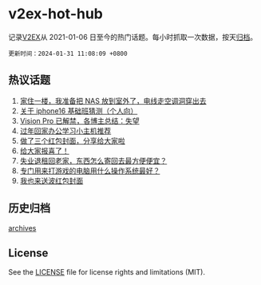 # v2ex-hot-hub

 记录[V2EX](https://www.v2ex.com/)从 2021-01-06 日至今的热门话题。每小时抓取一次数据，按天[归档](archives)。

`更新时间：2024-01-31 11:08:09 +0800`

## 热议话题

1. [家住一楼，我准备把 NAS 放到室外了，电线走空调洞穿出去](https://www.v2ex.com/t/1012845)
1. [关于 iphone16 基础班猜测（个人向）](https://www.v2ex.com/t/1012694)
1. [Vision Pro 已解禁，各博主总结：失望](https://www.v2ex.com/t/1012910)
1. [过年回家办公学习小主机推荐](https://www.v2ex.com/t/1012703)
1. [做了三个红包封面，分享给大家啦](https://www.v2ex.com/t/1012909)
1. [给大家报喜了！](https://www.v2ex.com/t/1012797)
1. [失业退租回老家，东西怎么寄回去最方便便宜？](https://www.v2ex.com/t/1012818)
1. [专门用来打游戏的电脑用什么操作系统最好？](https://www.v2ex.com/t/1012883)
1. [我也来送波红包封面](https://www.v2ex.com/t/1012856)

## 历史归档

[archives](archives)

## License

See the [LICENSE](LICENSE) file for license rights and limitations (MIT).
